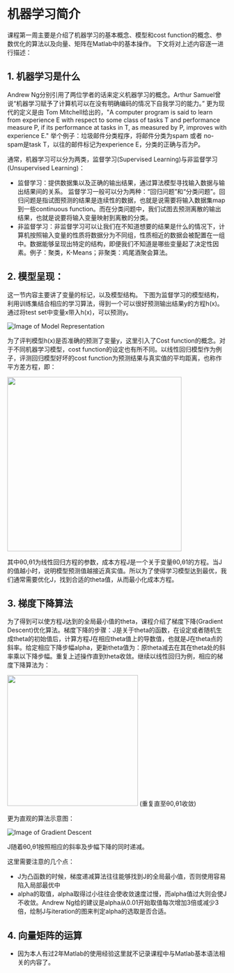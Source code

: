 # 机器学习简介
课程第一周主要是介绍了机器学习的基本概念、模型和cost function的概念、参数优化的算法以及向量、矩阵在Matlab中的基本操作。
下文将对上述内容逐一进行描述：
## 1. 机器学习是什么
Andrew Ng分别引用了两位学者的话来定义机器学习的概念。Arthur Samuel曾说“机器学习赋予了计算机可以在没有明确编码的情况下自我学习的能力。” 
更为现代的定义是由 Tom Mitchell给出的，"A computer program is said to learn from experience E with respect to some class of tasks T and performance measure P, if its performance at tasks in T, as measured by P, improves with experience E." 举个例子：垃圾邮件分类程序，将邮件分类为spam 或者 no-spam是task T，以往的邮件标记为experience E，分类的正确与否为P。

通常，机器学习可以分为两类，监督学习(Supervised Learning)与非监督学习(Unsupervised Learning)：
- 监督学习：提供数据集以及正确的输出结果，通过算法模型寻找输入数据与输出结果间的关系。 监督学习一般可以分为两种：“回归问题”和“分类问题”。回归问题是指试图预测的结果是连续性的数据，也就是说需要将输入数据集map到一些continuous function。而在分类问题中，我们试图去预测离散的输出结果，也就是说要将输入变量映射到离散的分类。
- 非监督学习：非监督学习可以让我们在不知道想要的结果是什么的情况下，计算机按照输入变量的性质将数据分为不同组，性质相近的数据会被配置在一组中。数据能够呈现出特定的结构，即便我们不知道是哪些变量起了决定性因素。例子：聚类，K-Means；非聚类：鸡尾酒聚会算法。
## 2. 模型呈现：
这一节内容主要讲了变量的标记，以及模型结构。
下图为监督学习的模型结构，利用训练集结合相应的学习算法，得到一个可以很好预测输出结果y的方程h(x)。通过将test set中变量x带入h(x)，可以预测y。

![Image of Model Representation](https://d3c33hcgiwev3.cloudfront.net/imageAssetProxy.v1/H6qTdZmYEeaagxL7xdFKxA_2f0f671110e8f7446bb2b5b2f75a8874_Screenshot-2016-10-23-20.14.58.png?expiry=1503100800000&hmac=F_DSow19a8A2kplkrmkl8QMQDSzCUP8kq8B2h9bW1OA)

为了评判模型h(x)是否准确的预测了变量y，这里引入了Cost function的概念。对于不同机器学习模型，cost function的设定也有所不同。以线性回归模型作为例子，评测回归模型好坏的cost function为预测结果与真实值的平均距离，也称作平方差方程，即：

<img src="https://user-images.githubusercontent.com/31018275/29490009-db997730-84fc-11e7-80d5-07849afbe194.png" width="400">

其中θ0,θ1为线性回归方程的参数，成本方程J是一个关于变量θ0,θ1的方程。当J的值越小时，说明模型预测值越接近真实值。所以为了使得学习模型达到最优，我们通常需要优化J，找到合适的theta值，从而最小化成本方程。

## 3. 梯度下降算法
为了得到可以使方程J达到的全局最小值的theta，课程介绍了梯度下降(Gradient Descent)优化算法。梯度下降的步骤：J是关于theta的函数，在设定或者随机生成theta的初始值后，计算方程J在相应theta值上的导数值，也就是J在theta点的斜率。给定相应下降步幅alpha，更新theta值为：原theta减去在其在theta处的斜率乘以下降步幅。重复上述操作直到theta收敛。继续以线性回归为例，相应的梯度下降算法为：

<img src ='https://user-images.githubusercontent.com/31018275/29490235-ccc66c52-8503-11e7-85ae-4514acd8b6a4.png' width = '300'>
(重复直至θ0,θ1收敛)

更为直观的算法示意图：

![Image of Gradient Descent](https://d3c33hcgiwev3.cloudfront.net/imageAssetProxy.v1/bn9SyaDIEeav5QpTGIv-Pg_0d06dca3d225f3de8b5a4a7e92254153_Screenshot-2016-11-01-23.48.26.png?expiry=1503273600000&hmac=wPzZr08BG3T6uojiRV5hzIgzFJmdS1nmadq59tcd_nQ)

J随着θ0,θ1按照相应的斜率及步幅下降的同时递减。

这里需要注意的几个点：
- J为凸函数的时候，梯度递减算法往往能够找到J的全局最小值，否则使用容易陷入局部最优中
- alpha的取值，alpha取得过小往往会使收敛速度过慢，而alpha值过大则会使J不收敛。Andrew Ng给的建议是alpha从0.01开始取值每次增加3倍或减少3倍，绘制J与iteration的图来判定alpha的选取是否合适。

## 4. 向量矩阵的运算
- 因为本人有过2年Matlab的使用经验这里就不记录课程中与Matlab基本语法相关的内容了。
